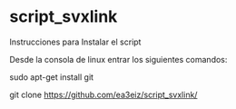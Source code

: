 # script_svxlink
Instrucciones para Instalar el script

Desde la consola de linux entrar los siguientes comandos:

sudo apt-get install git

git clone https://github.com/ea3eiz/script_svxlink/
